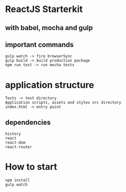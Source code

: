 # ReactJS Starterkit

## with babel, mocha and gulp

## important commands 
	gulp watch -> fire browserSync
	gulp build -> build production package
	npm run test -> run mocha tests

# application structure

	Tests -> test directory
	Application scripts, assets and styles src directory
	index.html -> entry point

## dependencies

    history
    react
    react-dom
    react-router

# How to start 

	npm install
	gulp watch

